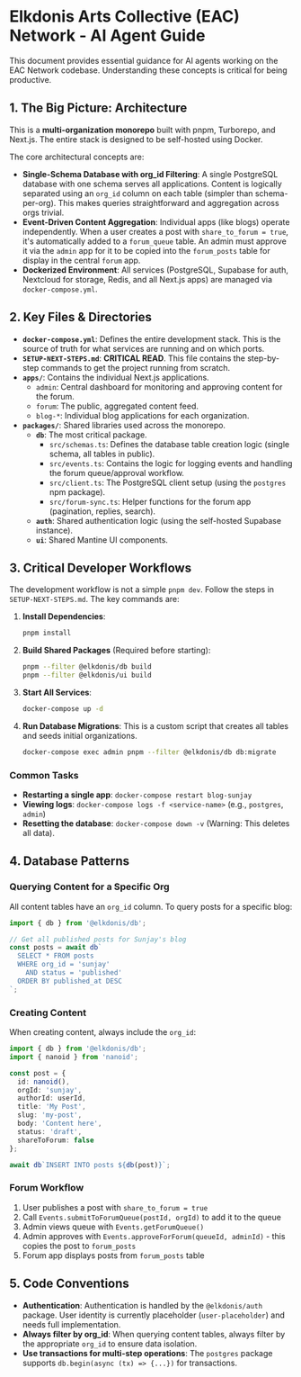 # Elkdonis Arts Collective (EAC) Network - AI Agent Guide

This document provides essential guidance for AI agents working on the EAC Network codebase. Understanding these concepts is critical for being productive.

## 1. The Big Picture: Architecture

This is a **multi-organization monorepo** built with pnpm, Turborepo, and Next.js. The entire stack is designed to be self-hosted using Docker.

The core architectural concepts are:
- **Single-Schema Database with org_id Filtering**: A single PostgreSQL database with one schema serves all applications. Content is logically separated using an `org_id` column on each table (simpler than schema-per-org). This makes queries straightforward and aggregation across orgs trivial.
- **Event-Driven Content Aggregation**: Individual apps (like blogs) operate independently. When a user creates a post with `share_to_forum = true`, it's automatically added to a `forum_queue` table. An admin must approve it via the `admin` app for it to be copied into the `forum_posts` table for display in the central `forum` app.
- **Dockerized Environment**: All services (PostgreSQL, Supabase for auth, Nextcloud for storage, Redis, and all Next.js apps) are managed via `docker-compose.yml`.

## 2. Key Files & Directories

- **`docker-compose.yml`**: Defines the entire development stack. This is the source of truth for what services are running and on which ports.
- **`SETUP-NEXT-STEPS.md`**: **CRITICAL READ**. This file contains the step-by-step commands to get the project running from scratch.
- **`apps/`**: Contains the individual Next.js applications.
  - `admin`: Central dashboard for monitoring and approving content for the forum.
  - `forum`: The public, aggregated content feed.
  - `blog-*`: Individual blog applications for each organization.
- **`packages/`**: Shared libraries used across the monorepo.
  - **`db`**: The most critical package.
    - `src/schemas.ts`: Defines the database table creation logic (single schema, all tables in public).
    - `src/events.ts`: Contains the logic for logging events and handling the forum queue/approval workflow.
    - `src/client.ts`: The PostgreSQL client setup (using the `postgres` npm package).
    - `src/forum-sync.ts`: Helper functions for the forum app (pagination, replies, search).
  - **`auth`**: Shared authentication logic (using the self-hosted Supabase instance).
  - **`ui`**: Shared Mantine UI components.

## 3. Critical Developer Workflows

The development workflow is not a simple `pnpm dev`. Follow the steps in `SETUP-NEXT-STEPS.md`. The key commands are:

1.  **Install Dependencies**:
    ```bash
    pnpm install
    ```
2.  **Build Shared Packages** (Required before starting):
    ```bash
    pnpm --filter @elkdonis/db build
    pnpm --filter @elkdonis/ui build
    ```
3.  **Start All Services**:
    ```bash
    docker-compose up -d
    ```
4.  **Run Database Migrations**: This is a custom script that creates all tables and seeds initial organizations.
    ```bash
    docker-compose exec admin pnpm --filter @elkdonis/db db:migrate
    ```

### Common Tasks

- **Restarting a single app**: `docker-compose restart blog-sunjay`
- **Viewing logs**: `docker-compose logs -f <service-name>` (e.g., `postgres`, `admin`)
- **Resetting the database**: `docker-compose down -v` (Warning: This deletes all data).

## 4. Database Patterns

### Querying Content for a Specific Org

All content tables have an `org_id` column. To query posts for a specific blog:

```typescript
import { db } from '@elkdonis/db';

// Get all published posts for Sunjay's blog
const posts = await db`
  SELECT * FROM posts
  WHERE org_id = 'sunjay' 
    AND status = 'published'
  ORDER BY published_at DESC
`;
```

### Creating Content

When creating content, always include the `org_id`:

```typescript
import { db } from '@elkdonis/db';
import { nanoid } from 'nanoid';

const post = {
  id: nanoid(),
  orgId: 'sunjay',
  authorId: userId,
  title: 'My Post',
  slug: 'my-post',
  body: 'Content here',
  status: 'draft',
  shareToForum: false
};

await db`INSERT INTO posts ${db(post)}`;
```

### Forum Workflow

1. User publishes a post with `share_to_forum = true`
2. Call `Events.submitToForumQueue(postId, orgId)` to add it to the queue
3. Admin views queue with `Events.getForumQueue()`
4. Admin approves with `Events.approveForForum(queueId, adminId)` - this copies the post to `forum_posts`
5. Forum app displays posts from `forum_posts` table

## 5. Code Conventions

- **Authentication**: Authentication is handled by the `@elkdonis/auth` package. User identity is currently placeholder (`user-placeholder`) and needs full implementation.
- **Always filter by org_id**: When querying content tables, always filter by the appropriate `org_id` to ensure data isolation.
- **Use transactions for multi-step operations**: The `postgres` package supports `db.begin(async (tx) => {...})` for transactions.
